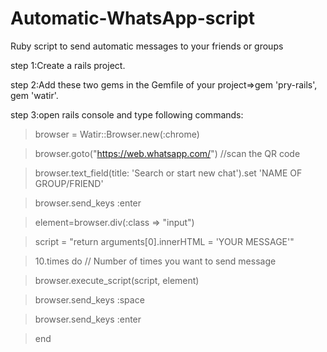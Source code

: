 # Automatic-WhatsApp-script
Ruby script to send automatic messages to your friends or groups

step 1:Create a rails project.

step 2:Add these two gems in the Gemfile of your project=>gem 'pry-rails', gem 'watir'.

step 3:open rails console and type following commands:

>browser = Watir::Browser.new(:chrome)

>browser.goto("https://web.whatsapp.com/")  //scan the QR code

>browser.text_field(title: 'Search or start new chat').set 'NAME OF GROUP/FRIEND'

>browser.send_keys :enter

>element=browser.div(:class => "input")

>script = "return arguments[0].innerHTML = 'YOUR MESSAGE'"

>10.times do    // Number of times you want to send message 

>browser.execute_script(script, element)

>browser.send_keys :space

>browser.send_keys :enter

>end 

